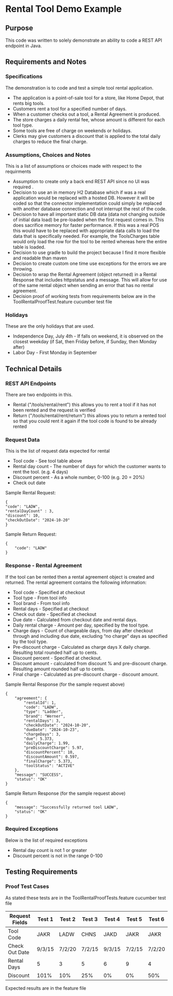 # Rental Tool Demo Example

## Purpose
This code was written to solely demonstrate an ability to code a REST API endpoint in Java.

## Requirements and Notes

### Specifications
The demonstration is to code and test a simple tool rental application.
* The application is a point-of-sale tool for a store, like Home Depot, that rents big tools.
* Customers rent a tool for a specified number of days.
* When a customer checks out a tool, a Rental Agreement is produced.
* The store charges a daily rental fee, whose amount is different for each tool type.
* Some tools are free of charge on weekends or holidays.
* Clerks may give customers a discount that is applied to the total daily charges to reduce the final
charge.

### Assumptions, Choices and Notes
This is a list of assumptions or choices made with respect to the requirments
* Assumption to create only a back end REST API since no UI was required .
* Decision to use an in memory H2 Database which if was a real application would be replaced with a hosted DB.  However it will be coded so that the connector implementation could simply be replaced with another database connection and not interrupt the rest of the code.
* Decision to have all important static DB data (data not changing outside of initial data load) be pre-loaded when the first request comes in.  This does sacrifice memory for faster performance.  If this was a real POS this would have to be replaced with appropriate data calls to load the data that is specifically needed.  For example, the ToolsCharges table would only load the row for the tool to be rented whereas here the entire table is loaded. 
* Decision to use gradle to build the project because I find it more flexible and readable than maven
* Decision to create custom one time use exceptions for the errors we are throwing.
* Decision to wrap the Rental Agreement (object returned) in a Rental Response that includes httpstatus and a message.  This will allow for use of the same rental object when sending an error that has no rental agreement.
* Decision proof of working tests from requirements below are in the ToolRentalProofTest.feature cucumber test file

### Holidays
These are the only holidays that are used.
* Independence Day, July 4th - If falls on weekend, it is observed on the closest weekday (if Sat, then Friday before, if Sunday, then Monday after)
* Labor Day - First Monday in September

## Technical Details

### REST API Endpoints
There are two endpoints in this.  
* Rental ("/tools/rental/rent") this allows you to rent a tool if it has not been rented and the request is verified
* Return ("/tools/rental/rent/return") this allows you to return a rented tool so that you could rent it again if the tool code is found to be already rented

### Request Data
This is the list of request data expected for rental
* Tool code - See tool table above
* Rental day count - The number of days for which the customer wants to rent the tool. (e.g. 4
days)
* Discount percent - As a whole number, 0-100 (e.g. 20 = 20%)
* Check out date

Sample Rental Request:
```declarative
{
"code": "LADW",
"rentalDayCount" : 3,
"discount": 10,
"checkOutDate": "2024-10-20"
}
```

Sample Return Request:
```declarative
{
    "code": "LADW"
}
```

### Response - Rental Agreement
If the tool can be rented then a rental agreement object is created and returned.  The rental agreement contains the following information:
* Tool code - Specified at checkout
* Tool type - From tool info
* Tool brand - From tool info
* Rental days - Specified at checkout
* Check out date - Specified at checkout
* Due date - Calculated from checkout date and rental days.
* Daily rental charge - Amount per day, specified by the tool type.
* Charge days - Count of chargeable days, from day after checkout through and including due
date, excluding “no charge” days as specified by the tool type.
* Pre-discount charge - Calculated as charge days X daily charge. Resulting total rounded half up
to cents.
* Discount percent - Specified at checkout.
* Discount amount - calculated from discount % and pre-discount charge. Resulting amount
rounded half up to cents.
* Final charge - Calculated as pre-discount charge - discount amount.

Sample Rental Response (for the sample request above)
```declarative
{
    "agreement": {
        "rentalId": 1,
        "code": "LADW",
        "type": "Ladder",
        "brand": "Werner",
        "rentalDays": 3,
        "checkOutDate": "2024-10-20",
        "dueDate": "2024-10-23",
        "chargeDays": 3,
        "due": 5.373,
        "dailyCharge": 1.99,
        "preDiscountCharge": 5.97,
        "discountPercent": 10,
        "discountAmount": 0.597,
        "finalCharge": 5.373,
        "toolStatus": "ACTIVE"
    },
    "message": "SUCCESS",
    "status": "OK"
}
```

Sample Return Response (for the sample request above)
```declarative
{
    "message": "Successfully returned tool LADW",
    "status": "OK"
}
```

### Required Exceptions
Below is the list of required exceptions
* Rental day count is not 1 or greater
* Discount percent is not in the range 0-100

## Testing Requirements 

### Proof Test Cases
As stated these tests are in the ToolRentalProofTests.feature cucumber test file

| Request Fields | Test 1 | Test 2 | Test 3 | Test 4 | Test 5 | Test 6 |
| ---------------| ------ | ------ | ------ | ------ | ------ | ------ |
| Tool Code | JAKR | LADW | CHNS | JAKD | JAKR | JAKR |
| Check Out Date | 9/3/15 | 7/2/20| 7/2/15 | 9/3/15 | 7/2/15 | 7/2/20 |
| Rental Days | 5 | 3 | 5 | 6| 9 | 4 |
| Discount | 101% | 10% | 25% | 0% | 0% | 50% |

Expected results are in the feature file